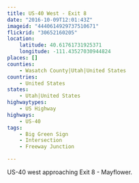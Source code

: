 ```yaml
---
title: US-40 West - Exit 8
date: "2016-10-09T12:01:43Z"
imageid: "4440614929737510671"
flickrid: "30652160205"
location:
    latitude: 40.61761731925371
    longitude: -111.43527030944824
places: []
counties:
    - Wasatch County|Utah|United States
countries:
    - United States
states:
    - Utah|United States
highwaytypes:
    - US Highway
highways:
    - US-40
tags:
    - Big Green Sign
    - Intersection
    - Freeway Junction

---
```

US-40 west approaching Exit 8 - Mayflower.